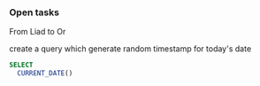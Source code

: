 ### Open tasks

From Liad to Or

create a query which generate random timestamp for today's date
```sql
SELECT
  CURRENT_DATE()


```
